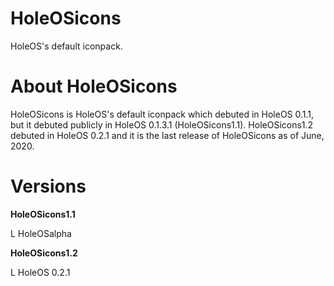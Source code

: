 # HoleOSicons


HoleOS's default iconpack.

# About HoleOSicons


HoleOSicons is HoleOS's default iconpack which debuted in HoleOS 0.1.1, but it debuted publicly in HoleOS 0.1.3.1 (HoleOSicons1.1). HoleOSicons1.2 debuted in HoleOS 0.2.1 and it is
the last release of HoleOSicons as of June, 2020.

# Versions

**HoleOSicons1.1**

L HoleOSalpha

**HoleOSicons1.2**

L HoleOS 0.2.1
